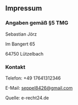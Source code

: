 ## Impressum

    
### Angaben gemäß §5 TMG
Sebastian Jörz

Im Bangert 65

64750 Lützelbach

### Kontakt
Telefon: +49 17641312346

E-Mail: seppel8426@gmail.com

Quelle: e-recht24.de